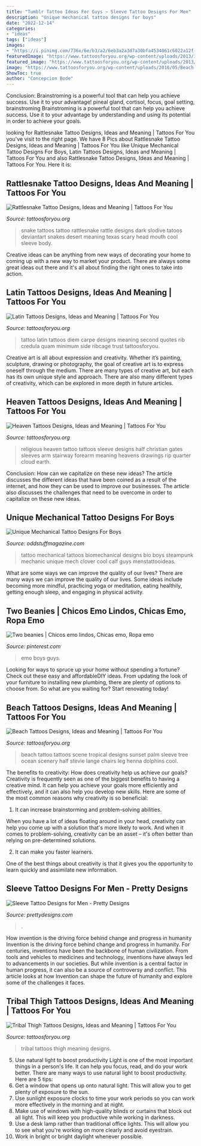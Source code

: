 ```yaml
---
title: "Tumblr Tattoo Ideas For Guys ~ Sleeve Tattoo Designs For Men"
description: "Unique mechanical tattoo designs for boys"
date: "2022-12-14"
categories:
- "ideas"
tags: ["ideas"]
images:
- "https://i.pinimg.com/736x/6e/b3/a2/6eb3a2a3d7a30bfa4534061c6022a12f--hot-emo-guys-cute-emo-boys.jpg"
featuredImage: "https://www.tattoosforyou.org/wp-content/uploads/2013/11/Latin-Tattoo-200x300.jpg"
featured_image: "https://www.tattoosforyou.org/wp-content/uploads/2013/11/Latin-Tattoo-200x300.jpg"
image: "https://www.tattoosforyou.org/wp-content/uploads/2016/05/Beach-Tattoo.jpg"
ShowToc: true
author: "Concepcion Bode"
---
```



Conclusion: Brainstroming is a powerful tool that can help you achieve success. Use it to your advantage!
pineal gland, cortisol, focus, goal setting, brainstroming
Brainstroming is a powerful tool that can help you achieve success. Use it to your advantage by understanding and using its potential in order to achieve your goals.

	

		
looking for Rattlesnake Tattoo Designs, Ideas and Meaning | Tattoos For You you've visit to the right page. We have 8 Pics about Rattlesnake Tattoo Designs, Ideas and Meaning | Tattoos For You like Unique Mechanical Tattoo Designs For Boys, Latin Tattoos Designs, Ideas and Meaning | Tattoos For You and also Rattlesnake Tattoo Designs, Ideas and Meaning | Tattoos For You. Here it is:
		
    
## Rattlesnake Tattoo Designs, Ideas And Meaning | Tattoos For You

<img loading=lazy src="https://www.tattoosforyou.org/wp-content/uploads/2017/06/Rattlesnake-Tattoos.jpg" onerror="this.onerror=null;this.src='https://tse3.mm.bing.net/th?id=OIP.G6HaUM335d0La6N9iImAlwHaJ4&amp;pid=15.1';" alt="Rattlesnake Tattoo Designs, Ideas and Meaning | Tattoos For You">

_Source: tattoosforyou.org_

>snake tattoos tattoo rattlesnake rattle designs dark slodive tatoos deviantart snakes desert meaning texas scary head mouth cool sleeve body. 

	

Creative ideas can be anything from new ways of decorating your home to coming up with a new way to market your product. There are always some great ideas out there and it's all about finding the right ones to take into action.

    
## Latin Tattoos Designs, Ideas And Meaning | Tattoos For You

<img loading=lazy src="https://www.tattoosforyou.org/wp-content/uploads/2013/11/Latin-Tattoo-200x300.jpg" onerror="this.onerror=null;this.src='https://tse3.mm.bing.net/th?id=OIP.lBDaLYuP7wDX2It0wZryvwAAAA&amp;pid=15.1';" alt="Latin Tattoos Designs, Ideas and Meaning | Tattoos For You">

_Source: tattoosforyou.org_

>tattoo latin tattoos diem carpe designs meaning second quotes rib credula quam minimum side ribcage trust tattoosforyou. 

	

Creative art is all about expression and creativity. Whether it’s painting, sculpture, drawing or photography, the goal of creative art is to express oneself through the medium. There are many types of creative art, but each has its own unique style and approach. There are also many different types of creativity, which can be explored in more depth in future articles.

    
## Heaven Tattoos Designs, Ideas And Meaning | Tattoos For You

<img loading=lazy src="https://www.tattoosforyou.org/wp-content/uploads/2016/03/Heaven-Gates-Tattoo.jpg" onerror="this.onerror=null;this.src='https://tse2.mm.bing.net/th?id=OIP.lE4SRY-8ekq-h3DDhNV3cwHaJ5&amp;pid=15.1';" alt="Heaven Tattoos Designs, Ideas and Meaning | Tattoos For You">

_Source: tattoosforyou.org_

>religious heaven tattoo tattoos sleeve designs half christian gates sleeves arm stairway forearm meaning heavens drawings rip quarter cloud earth. 

	

Conclusion: How can we capitalize on these new ideas?
The article discusses the different ideas that have been coined as a result of the internet, and how they can be used to improve our businesses. The article also discusses the challenges that need to be overcome in order to capitalize on these new ideas.

    
## Unique Mechanical Tattoo Designs For Boys

<img loading=lazy src="http://oddstuffmagazine.com/wp-content/uploads/2013/09/Bio-mechanical-Tattoo-23-532x800.jpg" onerror="this.onerror=null;this.src='https://tse3.mm.bing.net/th?id=OIP.gpp_XO8qPoD4Y_nLWlA-RQHaLI&amp;pid=15.1';" alt="Unique Mechanical Tattoo Designs For Boys">

_Source: oddstuffmagazine.com_

>tattoo mechanical tattoos biomechanical designs bio boys steampunk mechanic unique mech clover cool calf guys menstattooideas. 

	

What are some ways we can improve the quality of our lives?
There are many ways we can improve the quality of our lives. Some ideas include becoming more mindful, practicing yoga or meditation, eating healthily, getting enough sleep, and engaging in physical activity.

    
## Two Beanies | Chicos Emo Lindos, Chicas Emo, Ropa Emo

<img loading=lazy src="https://i.pinimg.com/736x/6e/b3/a2/6eb3a2a3d7a30bfa4534061c6022a12f--hot-emo-guys-cute-emo-boys.jpg" onerror="this.onerror=null;this.src='https://tse4.mm.bing.net/th?id=OIP.PF6PJZctvpGATOSp164J2gHaLF&amp;pid=15.1';" alt="Two beanies | Chicos emo lindos, Chicas emo, Ropa emo">

_Source: pinterest.com_

>emo boys guys. 

	

Looking for ways to spruce up your home without spending a fortune? Check out these easy and affordableDIY ideas. From updating the look of your furniture to installing new plumbing, there are plenty of options to choose from. So what are you waiting for? Start renovating today!

    
## Beach Tattoos Designs, Ideas And Meaning | Tattoos For You

<img loading=lazy src="https://www.tattoosforyou.org/wp-content/uploads/2016/05/Beach-Tattoo.jpg" onerror="this.onerror=null;this.src='https://tse1.mm.bing.net/th?id=OIP.s7TC-xppPvAe54Dv2gd_mgHaMr&amp;pid=15.1';" alt="Beach Tattoos Designs, Ideas and Meaning | Tattoos For You">

_Source: tattoosforyou.org_

>beach tattoo tattoos scene tropical designs sunset palm sleeve tree ocean scenery half stevie lange chairs leg henna dolphins cool. 

	

The benefits to creativity: How does creativity help us achieve our goals?
Creativity is frequently seen as one of the biggest benefits to having a creative mind. It can help you achieve your goals more efficiently and effectively, and it can also help you develop new skills. Here are some of the most common reasons why creativity is so beneficial: 
1. It can increase brainstorming and problem-solving abilities.

When you have a lot of ideas floating around in your head, creativity can help you come up with a solution that's more likely to work. And when it comes to problem-solving, creativity can be an asset – it's often better than relying on pre-determined solutions. 

2. It can make you faster learners.

One of the best things about creativity is that it gives you the opportunity to learn quickly and assimilate new information.

    
## Sleeve Tattoo Designs For Men - Pretty Designs

<img loading=lazy src="http://www.prettydesigns.com/wp-content/uploads/2015/01/Clock-Arm-Tattoo.jpg" onerror="this.onerror=null;this.src='https://tse2.mm.bing.net/th?id=OIP.cCRRf_hf_FfPR_eUE3mt5QHaJ4&amp;pid=15.1';" alt="Sleeve Tattoo Designs for Men - Pretty Designs">

_Source: prettydesigns.com_

>. 

	

How invention is the driving force behind change and progress in humanity
Invention is the driving force behind change and progress in humanity. For centuries, inventions have been the backbone of human civilization. From tools and vehicles to medicines and technology, inventions have always led to advancements in our societies. But while invention is a central factor in human progress, it can also be a source of controversy and conflict. This article looks at how Invention can shape the future of humanity and explore some of the challenges it faces.

    
## Tribal Thigh Tattoos Designs, Ideas And Meaning | Tattoos For You

<img loading=lazy src="https://www.tattoosforyou.org/wp-content/uploads/2017/11/Tribal-Thigh-Tattoos-for-Women.jpg" onerror="this.onerror=null;this.src='https://tse4.mm.bing.net/th?id=OIP._P5DlXadGObudHYzRsRhQAHaJ4&amp;pid=15.1';" alt="Tribal Thigh Tattoos Designs, Ideas and Meaning | Tattoos For You">

_Source: tattoosforyou.org_

>tribal tattoos thigh meaning designs. 

	

5) Use natural light to boost productivity
Light is one of the most important things in a person's life. It can help you focus, read, and do your work better. There are many ways to use natural light to boost productivity. Here are 5 tips:
1) Get a window that opens up onto natural light. This will allow you to get plenty of exposure to the sun.
2) Use sunlight exposure clocks to time your work periods so you can work more effectively in the morning and at night.
3) Make use of windows with high-quality blinds or curtains that block out all light. This will keep you productive while working in darkness.
4) Use a desk lamp rather than traditional office lights. This will allow you to see what you're working on more clearly and avoid eyestrain.
5) Work in bright or bright daylight whenever possible.

